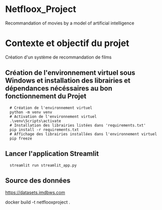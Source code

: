 # Netfloox_Project
Recommandation of movies by a model of artificial intelligence

# Contexte et objectif du projet
Création d'un système de recommandation de films

## Création de l'environnement virtuel sous Windows et installation des librairies et dépendances nécéssaires au bon fonctionnement du Projet 
```shell
  # Création de l'environnement virtuel
  python -m venv venv
  # Activation de l'environnement virtuel
  .\venv\Scripts\activate
  # Installation des librairies listées dans 'requirements.txt'
  pip install -r requirements.txt
  # Affichage des librairies installées dans l'environnement virtuel
  pip freeze
```

## Lancer l'application Streamlit
```shell
  streamlit run streamlit_app.py
```

## Source des données
https://datasets.imdbws.com


docker build -t netflooxproject .


